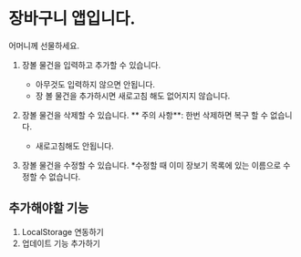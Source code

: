 # 장바구니 앱입니다.

어머니께 선물하세요.

1. 장볼 물건을 입력하고 추가할 수 있습니다.

   - 아무것도 입력하지 않으면 안됩니다.
   - 장 볼 물건을 추가하시면 새로고침 해도 없어지지 않습니다.

2. 장볼 물건을 삭제할 수 있습니다.
   ** 주의 사항**: 한번 삭제하면 복구 할 수 없습니다.

   - 새로고침해도 안됩니다.

3. 장볼 물건을 수정할 수 있습니다. \*수정할 때 이미 장보기 목록에 있는 이름으로 수정할 수 없습니다.

## 추가해야할 기능

1. LocalStorage 연동하기
2. 업데이트 기능 추가하기
